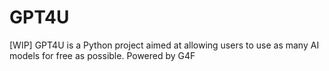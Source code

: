 # GPT4U
[WIP] GPT4U is a Python project aimed at allowing users to use as many AI models for free as possible. Powered by G4F
